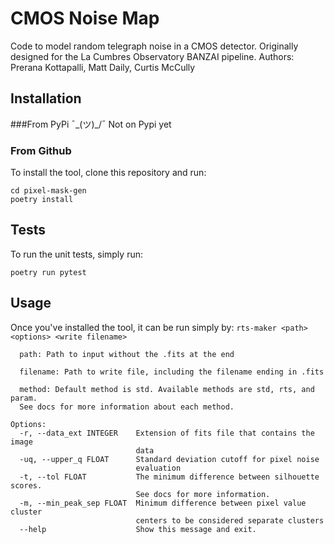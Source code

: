 # CMOS Noise Map
Code to model random telegraph noise in a CMOS detector. Originally designed for the La Cumbres Observatory BANZAI pipeline.
Authors: Prerana Kottapalli, Matt Daily, Curtis McCully

## Installation
###From PyPi
¯\_(ツ)_/¯ Not on Pypi yet

### From Github
To install the tool, clone this repository and run:

```
cd pixel-mask-gen
poetry install
```
## Tests
To run the unit tests, simply run:

`poetry run pytest`

## Usage
Once you've installed the tool, it can be run simply by:
`rts-maker <path> <options> <write filename>`

```
  path: Path to input without the .fits at the end

  filename: Path to write file, including the filename ending in .fits

  method: Default method is std. Available methods are std, rts, and param.
  See docs for more information about each method.

Options:
  -r, --data_ext INTEGER    Extension of fits file that contains the image
                            data
  -uq, --upper_q FLOAT      Standard deviation cutoff for pixel noise
                            evaluation
  -t, --tol FLOAT           The minimum difference between silhouette scores.
                            See docs for more information.
  -m, --min_peak_sep FLOAT  Minimum difference between pixel value cluster
                            centers to be considered separate clusters
  --help                    Show this message and exit.

```
